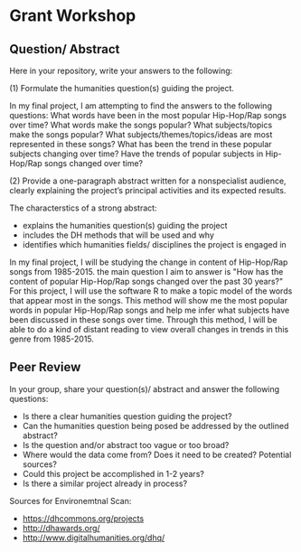 # Grant Workshop


## Question/ Abstract

Here in your repository, write your answers to the following: 

(1) Formulate the humanities question(s) guiding the project. 

In my final project, I am attempting to find the answers to the following questions: What words have been in the most popular Hip-Hop/Rap songs over time? What words make the songs popular? What subjects/topics make the songs popular? What subjects/themes/topics/ideas are most represented in these songs? What has been the trend in these popular subjects changing over time? Have the trends of popular subjects in Hip-Hop/Rap songs changed over time?


(2) Provide a one-paragraph abstract written for a nonspecialist audience, clearly explaining the project’s principal activities and its expected results.

The characterstics of a strong abstract:

- explains the humanities question(s) guiding the project
- includes the DH methods that will be used and why
- identifies which humanities fields/ disciplines the project is engaged in 

In my final project, I will be studying the change in content of Hip-Hop/Rap songs from 1985-2015. the main question I aim to answer is "How has the content of popular Hip-Hop/Rap songs changed over the past 30 years?" For this project, I will use the software R to make a topic model of the words that appear most in the songs. This method will show me the most popular words in popular Hip-Hop/Rap songs and help me infer what subjects have been discussed in these songs over time. Through this method, I will be able to do a kind of distant reading to view overall changes in trends in this genre from 1985-2015. 







## Peer Review


In your group, share your question(s)/ abstract and answer the following questions:

- Is there a clear humanities question guiding the project? 
- Can the humanities question being posed be addressed by the outlined abstract?
- Is the question and/or abstract too vague or too broad?
- Where would the data come from? Does it need to be created? Potential sources?
- Could this project be accomplished in 1-2 years?
- Is there a similar project already in process?

Sources for Environemtnal Scan:

- https://dhcommons.org/projects
- http://dhawards.org/
- http://www.digitalhumanities.org/dhq/
 
